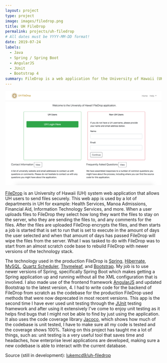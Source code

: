 ```yaml
---
layout: project
type: project
image: images/filedrop.png
title: UH FileDrop
permalink: projects/uh-filedrop
# All dates must be YYYY-MM-DD format!
date: 2019-07-24
labels:
  - Java
  - Spring / Spring Boot
  - AngularJS
  - JUnit
  - Bootstrap 4
summary: FileDrop is a web application for the University of Hawaii (UH) for UH users to securely send files.
---
```


<img class="ui medium right floated rounded image" src="../images/filedrop.png">

[FileDrop](https://www.hawaii.edu/filedrop/) is an University of Hawaii (UH) system web application that allows UH users to send files securely. This web app is used by a lot of departments in UH for example: Health Services, Manoa Admissions, Financial Aid, Information Technology Services, and more. When a user uploads files to FileDrop they select how long they want the files to stay on the server, who they are sending the files to, and any comments for the files. After the files are uploaded FileDrop encrypts the files, and then starts a job is started that is set to run that is set to execute in the amount of days the user selected and when that amount of days has passed FileDrop will wipe the files from the server. What I was tasked to do with FileDrop was to start from an almost scratch code base to rebuild FileDrop with newer versions of the technology stack.

The technology used in the production FileDrop is [Spring](https://spring.io/), [Hibernate](https://hibernate.org/orm/), [MySQL](https://www.mysql.com/), [Quartz Scheduler](http://www.quartz-scheduler.org/), [Thymeleaf](https://www.thymeleaf.org/), and [Bootstrap](https://getbootstrap.com/). My job is to use newer versions of Spring, specifically Spring Boot which makes getting a Spring application up and running without all the XML configuration that is involved. I also made use of the frontend framework [AngularJS](https://angularjs.org/) and updated Bootstrap to the latest version, 4. I had to write code for the backend of FileDrop from scratch as the codebase for the production FileDrop used methods that were now deprecated in most recent versions. This app is the second time I have ever used unit testing through the [JUnit](https://junit.org/junit5/) testing framework and after using it extensively I've come to enjoy unit testing as it helps find bugs that I might not be able to find by just using the application. It also uses the code coverage library [Jacoco](https://www.jacoco.org/jacoco/), which shows how much of the codebase is unit tested, I have to make sure all my code is tested and the coverage shows 100%. Taking on this project has taught me a lot of things, such as: unit testing is a very useful tool that saves time and headaches, how enterprise level applications are developed, making sure a new codebase is able to interact with the current database.

Source (still in development): <a href="https://github.com/lukemcd9/uh-filedrop"><i class="large github icon"></i>lukemcd9/uh-filedrop</a>
